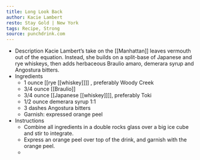 ```yaml
---
title: Long Look Back
author: Kacie Lambert
resto: Stay Gold | New York
tags: Recipe, Strong
source: punchdrink.com
---
```


- Description
  Kacie Lambert’s take on the [[Manhattan]] leaves vermouth out of the equation. Instead, she builds on a split-base of Japanese and rye whiskeys, then adds herbaceous Braulio amaro, demerara syrup and Angostura bitters.
- Ingredients
  * 1 ounce [[rye [[whiskey]]]] , preferably Woody Creek
  * 3/4 ounce [[Braulio]]
  * 3/4 ounce [[Japanese [[whiskey]]]], preferably Toki
  * 1/2 ounce demerara syrup 1:1
  * 3 dashes Angostura bitters
  * Garnish: expressed orange peel
- Instructions
  * Combine all ingredients in a double rocks glass over a big ice cube and stir to integrate.
  * Express an orange peel over top of the drink, and garnish with the orange peel.
  *